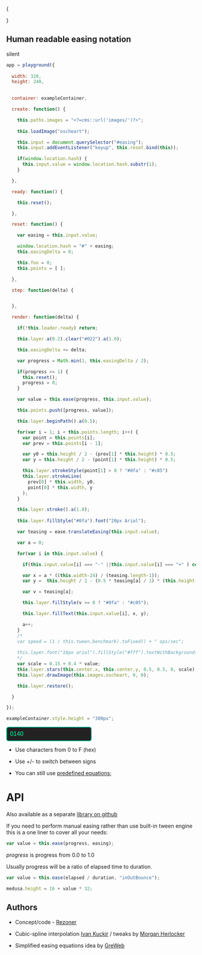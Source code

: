 {

}

<style>

#content { padding-left: 80px; }

#easing { background: #222; padding: 8px; color: #0fa; font-size: 16px; border-radius: 6px; border: 2px solid #0a8; }

#predefinedEquations { width: 800px; }

#predefinedEquations span {

  background: #043;
  padding: 1px 8px;
  border-radius: 5px;
  color: #afc;
  border: 2px solid #0ca;
  margin: 4px;
  display: inline-block;
  cursor: pointer;

}

</style>

## Human readable easing notation

<script src="<?=cms::url('script/ease.js')?>"></script>

silent
```javascript
app = playground({
  
  width: 320,
  height: 240,
  

  container: exampleContainer,

  create: function() {

    this.paths.images = "<?=cms::url('images/')?>";
    
    this.loadImage("oscheart");

    this.input = document.querySelector("#easing");
    this.input.addEventListener("keyup", this.reset.bind(this));

    if(window.location.hash) {
      this.input.value = window.location.hash.substr(1);
    }

  },

  ready: function() {

    this.reset();

  },

  reset: function() {

    var easing = this.input.value;

    window.location.hash = "#" + easing;
    this.easingDelta = 0;

    this.foo = 0;
    this.points = [ ];

  },

  step: function(delta) {


  },

  render: function(delta) {

    if(!this.loader.ready) return;

    this.layer.a(0.2).clear("#022").a(1.0);

    this.easingDelta += delta;

    var progress = Math.min(1, this.easingDelta / 2);

    if(progress >= 1) {
      this.reset();
      progress = 0;
    }

    var value = this.ease(progress, this.input.value);

    this.points.push([progress, value]);

    this.layer.beginPath().a(0.5);

    for(var i = 1; i < this.points.length; i++) {
      var point = this.points[i];
      var prev = this.points[i - 1];

      var y0 = this.height / 2 - (prev[1] * this.height) * 0.5;
      var y = this.height / 2 - (point[1] * this.height) * 0.5;

      this.layer.strokeStyle(point[1] > 0 ? "#0fa" : "#c05")
      this.layer.strokeLine(
        prev[0] * this.width, y0,
        point[0] * this.width, y
      );
    }

    this.layer.stroke().a(1.0);
    
    this.layer.fillStyle("#0fa").font("20px Arial");

    var teasing = ease.translateEasing(this.input.value);

    var a = 0;

    for(var i in this.input.value) {

      if(this.input.value[i] === "-" ||this.input.value[i] === "+" ) continue;

      var x = a * ((this.width-24) / (teasing.length-1));
      var y =  this.height / 2 - (0.5 * teasing[a] / 1) * (this.height-28) - 4;

      var v = teasing[a];

      this.layer.fillStyle(v >= 0 ? "#0fa" : "#c05");

      this.layer.fillText(this.input.value[i], x, y);

      a++;
    }
    /*
    var speed = (1 / this.tween.benchmark).toFixed() + " ops/sec";
    
    this.layer.font("16px arial").fillStyle("#fff").textWithBackground(speed, this.center.x, 16, "#000", 2);
    */
    var scale = 0.15 + 0.4 * value;
    this.layer.stars(this.center.x, this.center.y, 0.5, 0.5, 0, scale).a(0.1);
    this.layer.drawImage(this.images.oscheart, 0, 0);

    this.layer.restore();

  }

});

exampleContainer.style.height = "300px";

```

<input value="0140" id="easing">

* Use characters from 0 to F (hex)

* Use +/- to switch between signs

* You can still use [predefined equations](http://easings.net/);
 
<div id="predefinedEquations"></div>

<script type="text/javascript">
var container = document.querySelector("#predefinedEquations");

for(var key in ease.cache) {

  var span = document.createElement("span");

  span.innerHTML = key;

  container.appendChild(span);

  span.foo = key;

  span.addEventListener("click", function() {

    document.querySelector("#easing").value = this.foo;
    app.reset();

  });

}

</script>

# API

Also available as a separate [library on github](https://github.com/rezoner/ease)

If you need to perform manual easing rather than use built-in tween engine this is a one liner to cover all your needs:

```javascript
var value = this.ease(progress, easing);
```

*progress* is progress from 0.0 to 1.0

Usually progress will be a ratio of elapsed time to duration.

```javascript
var value = this.ease(elapsed / duration, "inOutBounce");

medusa.height = 16 + value * 32;
```

## Authors

* Concept/code - [Rezoner](https://twitter.com/rezoner)

* Cubic-spline interpolation [Ivan Kuckir](https://twitter.com/ivankuckir)
/ tweaks by [Morgan Herlocker](https://github.com/morganherlocker)

* Simplified easing equations idea by [GreWeb](https://twitter.com/greweb)
